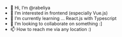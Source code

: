 - 👋 Hi, I’m @rabeliya
- 👀 I’m interested in frontend (especially Vue.js)
- 🌱 I’m currently learning ... React.js with Typescript
- 💞️ I’m looking to collaborate on something :]
- 📫 How to reach me via any location :)

<!---
rabeliya/rabeliya is a ✨ special ✨ repository because its `README.md` (this file) appears on your GitHub profile.
You can click the Preview link to take a look at your changes.
--->
